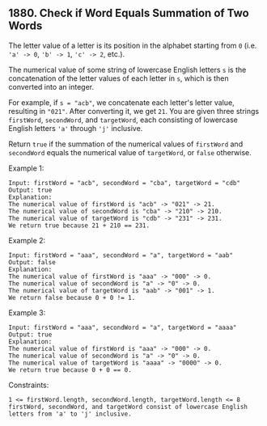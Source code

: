 ## 1880. Check if Word Equals Summation of Two Words

The letter value of a letter is its position in the alphabet starting from `0` (i.e. `'a' -> 0`, `'b' -> 1`, `'c' -> 2`, etc.).

The numerical value of some string of lowercase English letters `s` is the concatenation of the letter values of each letter in `s`, which is then converted into an integer.

For example, if `s = "acb"`, we concatenate each letter's letter value, resulting in `"021"`. After converting it, we get `21`.
You are given three strings `firstWord`, `secondWord`, and `targetWord`, each consisting of lowercase English letters `'a'` through `'j'` inclusive.

Return `true` if the summation of the numerical values of `firstWord` and `secondWord` equals the numerical value of `targetWord`, or `false` otherwise.

Example 1:

```
Input: firstWord = "acb", secondWord = "cba", targetWord = "cdb"
Output: true
Explanation:
The numerical value of firstWord is "acb" -> "021" -> 21.
The numerical value of secondWord is "cba" -> "210" -> 210.
The numerical value of targetWord is "cdb" -> "231" -> 231.
We return true because 21 + 210 == 231.
```

Example 2:

```
Input: firstWord = "aaa", secondWord = "a", targetWord = "aab"
Output: false
Explanation:
The numerical value of firstWord is "aaa" -> "000" -> 0.
The numerical value of secondWord is "a" -> "0" -> 0.
The numerical value of targetWord is "aab" -> "001" -> 1.
We return false because 0 + 0 != 1.
```

Example 3:

```
Input: firstWord = "aaa", secondWord = "a", targetWord = "aaaa"
Output: true
Explanation:
The numerical value of firstWord is "aaa" -> "000" -> 0.
The numerical value of secondWord is "a" -> "0" -> 0.
The numerical value of targetWord is "aaaa" -> "0000" -> 0.
We return true because 0 + 0 == 0.
```

Constraints:

```
1 <= firstWord.length, secondWord.length, targetWord.length <= 8
firstWord, secondWord, and targetWord consist of lowercase English letters from 'a' to 'j' inclusive.
```
